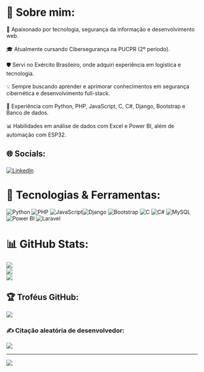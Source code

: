 # 💫 Sobre mim:
🚀 Apaixonado por tecnologia, segurança da informação e desenvolvimento web.<br>  
🎓 Atualmente cursando Cibersegurança na PUCPR (2º período).<br>  
🛡️ Servi no Exército Brasileiro, onde adquiri experiência em logística e tecnologia.<br>  
💡 Sempre buscando aprender e aprimorar conhecimentos em segurança cibernética e desenvolvimento full-stack.<br>  
🔧 Experiência com Python, PHP, JavaScript, C, C#, Django, Bootstrap e Banco de dados.<br>  
📊 Habilidades em análise de dados com Excel e Power BI, além de automação com ESP32.<br>  

## 🌐 Socials:
###
[![LinkedIn](https://img.shields.io/badge/LinkedIn-%230077B5.svg?logo=linkedin&logoColor=white)](https://www.linkedin.com/in/elgson-gabriel-santos-do-nascimento-0459441a2/) 
###

# 🚀 Tecnologias & Ferramentas:
![Python](https://img.shields.io/badge/Python-3776AB?style=for-the-badge&logo=python&logoColor=white) ![PHP](https://img.shields.io/badge/PHP-777BB4?style=for-the-badge&logo=php&logoColor=white) ![JavaScript](https://img.shields.io/badge/JavaScript-F7DF1E?style=for-the-badge&logo=javascript&logoColor=black)![Django](https://img.shields.io/badge/Django-092E20?style=for-the-badge&logo=django&logoColor=white) ![Bootstrap](https://img.shields.io/badge/Bootstrap-7952B3?style=for-the-badge&logo=bootstrap&logoColor=white)  ![C](https://img.shields.io/badge/C-00599C?style=for-the-badge&logo=c&logoColor=white) ![C#](https://img.shields.io/badge/C%23-239120?style=for-the-badge&logo=c-sharp&logoColor=white)  ![MySQL](https://img.shields.io/badge/MySQL-4479A1?style=for-the-badge&logo=mysql&logoColor=white)  ![Power BI](https://img.shields.io/badge/Power%20BI-F2C811?style=for-the-badge&logo=power-bi&logoColor=black) ![Laravel](https://img.shields.io/badge/Laravel-FF2D20?style=for-the-badge&logo=laravel&logoColor=white)
 
# 📊 GitHub Stats:
![](https://github-readme-stats.vercel.app/api?username=ElgsonNascimento&theme=dracula&hide_border=false&include_all_commits=true&count_private=false)<br/>
![](https://github-readme-streak-stats.herokuapp.com/?user=ElgsonNascimento&theme=dracula&hide_border=false)<br/>
![](https://github-readme-stats.vercel.app/api/top-langs/?username=ElgsonNascimento&theme=dracula&hide_border=false&include_all_commits=true&count_private=false&layout=compact)

## 🏆 Troféus GitHub:
![](https://github-profile-trophy.vercel.app/?username=ElgsonNascimento&theme=gruvbox&no-frame=false&no-bg=true&margin-w=4)

### ✍️ Citação aleatória de desenvolvedor:
![](https://quotes-github-readme.vercel.app/api?type=horizontal&theme=radical)

---
[![](https://visitcount.itsvg.in/api?id=ElgsonNascimento&icon=0&color=0)](https://visitcount.itsvg.in)
